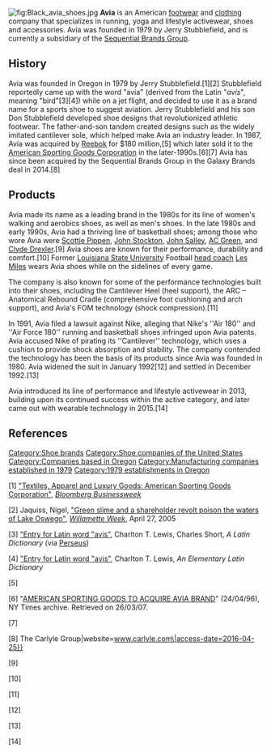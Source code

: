 ![](Black_avia_shoes.jpg "fig:Black_avia_shoes.jpg") **Avia** is an
American [footwear](footwear "wikilink") and
[clothing](clothing "wikilink") company that specializes in running,
yoga and lifestyle activewear, shoes and accessories. Avia was founded
in 1979 by Jerry Stubblefield, and is currently a subsidiary of the
[Sequential Brands Group](Sequential_Brands_Group "wikilink").

## History

Avia was founded in Oregon in 1979 by Jerry Stubblefield.[1][2]
Stubblefield reportedly came up with the word "avia" (derived from the
Latin "*avis*", meaning "bird"[3][4]) while on a jet flight, and decided
to use it as a brand name for a sports shoe to suggest aviation. Jerry
Stubblefield and his son Don Stubblefield developed shoe designs that
revolutionized athletic footwear. The father-and-son tandem created
designs such as the widely imitated cantilever sole, which helped make
Avia an industry leader. In 1987, Avia was acquired by
[Reebok](Reebok "wikilink") for $180 million,[5] which later sold it to
the [American Sporting Goods
Corporation](American_Sporting_Goods_Corporation "wikilink") in the
later-1990s.[6][7] Avia has since been acquired by the Sequential Brands
Group in the Galaxy Brands deal in 2014.[8]

## Products

Avia made its name as a leading brand in the 1980s for its line of
women's walking and aerobics shoes, as well as men's shoes. In the late
1980s and early 1990s, Avia had a thriving line of basketball shoes;
among those who wore Avia were [Scottie
Pippen](Scottie_Pippen "wikilink"), [John
Stockton](John_Stockton "wikilink"), [John
Salley](John_Salley "wikilink"), [AC Green](AC_Green "wikilink"), and
[Clyde Drexler](Clyde_Drexler "wikilink").[9] Avia shoes are known for
their performance, durability and comfort.[10] Former [Louisiana State
University](Louisiana_State_University "wikilink") Football [head
coach](head_coach "wikilink") [Les Miles](Les_Miles "wikilink") wears
Avia shoes while on the sidelines of every game.

The company is also known for some of the performance technologies built
into their shoes, including the Cantilever Heel (heel support), the ARC
– Anatomical Rebound Cradle (comprehensive foot cushioning and arch
support), and Avia's FOM technology (shock compression).[11]

In 1991, Avia filed a lawsuit against Nike, alleging that Nike's ''Air
180'' and ''Air Force 180'' running and basketball shoes infringed upon
Avia patents. Avia accused Nike of pirating its ''Cantilever''
technology, which uses a cushion to provide shock absorption and
stability. The company contended the technology has been the basis of
its products since Avia was founded in 1980. Avia widened the suit in
January 1992[12] and settled in December 1992.[13]

Avia introduced its line of performance and lifestyle activewear in
2013, building upon its continued success within the active category,
and later came out with wearable technology in 2015.[14]

## References

[Category:Shoe brands](Category:Shoe_brands "wikilink") [Category:Shoe
companies of the United
States](Category:Shoe_companies_of_the_United_States "wikilink")
[Category:Companies based in
Oregon](Category:Companies_based_in_Oregon "wikilink")
[Category:Manufacturing companies established in
1979](Category:Manufacturing_companies_established_in_1979 "wikilink")
[Category:1979 establishments in
Oregon](Category:1979_establishments_in_Oregon "wikilink")

[1] ["Textiles, Apparel and Luxury Goods: American Sporting Goods
Corporation"](http://investing.businessweek.com/research/stocks/private/snapshot.asp?privcapId=759469),
*[Bloomberg Businessweek](Bloomberg_Businessweek "wikilink")*

[2] Jaquiss, Nigel, ["Green slime and a shareholder revolt poison the
waters of Lake
Oswego"](http://www.wweek.com/portland/article-4349-lake_o_be_gone.html),
*[Willamette Week](Willamette_Week "wikilink")*, April 27, 2005

[3] ["Entry for Latin word
"avis"](http://www.perseus.tufts.edu/hopper/text?doc=Perseus%3Atext%3A1999.04.0059%3Aentry%3Davis),
Charlton T. Lewis, Charles Short, *A Latin Dictionary* (via
[Perseus](Perseus "wikilink"))

[4] ["Entry for Latin word
"avis"](http://www.perseus.tufts.edu/hopper/text?doc=Perseus%3Atext%3A1999.04.0060%3Aentry%3Davis),
Charlton T. Lewis, *An Elementary Latin Dictionary*

[5]

[6] "[AMERICAN SPORTING GOODS TO ACQUIRE AVIA
BRAND](https://query.nytimes.com/gst/fullpage.html?res=9D04E2D61F39F937A15757C0A960958260)"
(24/04/96), NY Times archive. Retrieved on 26/03/07.

[7]

[8] The Carlyle Group\|website=www.carlyle.com\|access-date=2016-04-25}}

[9]

[10]

[11]

[12]

[13]

[14]
